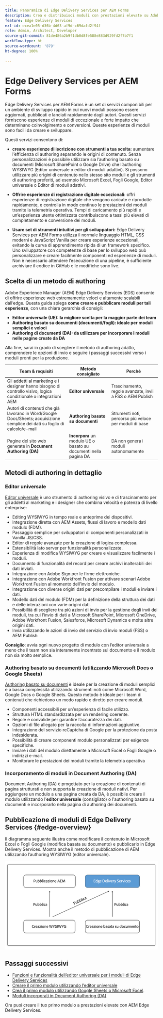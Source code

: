```yaml
---
title: Panoramica di Edge Delivery Services per AEM Forms
description: Crea e distribuisci moduli con prestazioni elevate su Adobe Experience Manager Edge Delivery Services, con particolare attenzione all’approccio di authoring dell’editor universale.
feature: Edge Delivery Services
exl-id: ecea1e05-d36b-4d63-af9d-c69dafd2f94f
role: Admin, Architect, Developer
source-git-commit: 81de486a2b9f1db0d8fe588e883d929fd2f7b7f1
workflow-type: ht
source-wordcount: '879'
ht-degree: 100%

---
```



# Edge Delivery Services per AEM Forms


Edge Delivery Services per AEM Forms è un set di servizi componibili per un ambiente di sviluppo rapido in cui nuovi moduli possono essere aggiornati, pubblicati e lanciati rapidamente dagli autori. Questi servizi forniscono esperienze di moduli di eccezionale e forte impatto che determinano coinvolgimento e conversioni. Queste esperienze di moduli sono facili da creare e sviluppare.

Questi servizi consentono di:

- **creare esperienze di iscrizione con strumenti a tua scelta:** aumentare l’efficienza di authoring separando le origini di contenuto. Senza personalizzazioni è possibile utilizzare sia l’authoring basato su documenti (Microsoft SharePoint o Google Drive) che l’authoring WYSIWYG (Editor universale o editor di moduli adattivi). Si possono utilizzare più origini di contenuto nello stesso sito moduli e gli strumenti di authoring preferiti, ad esempio Microsoft Excel, Fogli Google, Editor universale o Editor di moduli adattivi.

- **Offrire esperienze di registrazione digitale eccezionali:** offri esperienze di registrazione digitale che vengono caricate e riprodotte rapidamente, e controlla in modo continuo le prestazioni dei moduli tramite la telemetria operativa. Tempi di caricamento più rapidi e un’esperienza utente ottimizzata contribuiscono a tassi più elevati di completamento e conversione dei moduli.

- **Usare set di strumenti intuitivi per gli sviluppatori:** Edge Delivery Services per AEM Forms utilizza il normale linguaggio HTML, CSS moderni e JavaScript Vanilla per creare esperienze eccezionali, evitando la curva di apprendimento ripida di un framework specifico. Uno sviluppatore con competenze di base per lo sviluppo web può personalizzare e creare facilmente componenti ed esperienze di moduli. Non è necessario attendere l’esecuzione di una pipeline, è sufficiente archiviare il codice in GitHub e le modifiche sono live.

## Scelta di un metodo di authoring


Adobe Experience Manager (AEM) Edge Delivery Services (EDS) consente di offrire esperienze web estremamente veloci e altamente scalabili dall’edge. Questa guida spiega **come creare e pubblicare moduli per tali esperienze**, con una chiara gerarchia di consigli:

- **Editor universale (UE): la migliore scelta per la maggior parte dei team**
- **Authoring basato su documenti (documenti/fogli): ideale per moduli semplici e veloci**
- **Authoring di documenti (DA): da utilizzare per incorporare i moduli nelle pagine create da DA**

Alla fine, sarai in grado di scegliere il metodo di authoring adatto, comprendere le opzioni di invio e seguire i passaggi successivi verso i moduli pronti per la produzione.


| Team &amp; requisiti | Metodo consigliato | Perché |
|--------------------|--------------------|-----|
| Gli addetti al marketing e i designer hanno bisogno di controllo visivo, logica condizionale o integrazioni AEM | **Editor universale** | Trascinamento, regole avanzate, invii a FSS o AEM Publish |
| Autori di contenuti che già lavorano in Word/Google Docs/Sheets; acquisizione semplice dei dati su foglio di calcolo/e-mail | **Authoring basato su documenti** | Strumenti noti, percorso più veloce per moduli di base |
| Pagine del sito web generate in **Document Authoring (DA)** | **Incorpora** un modulo UE o basato su documenti nella pagina DA | DA non genera i moduli autonomamente |


## Metodi di authoring in dettaglio

### Editor universale

<!--
<span class="preview"> This is a pre-release feature available through our <a href="https://experienceleague.adobe.com/docs/experience-manager-cloud-service/content/release-notes/prerelease.html#new-features">pre-release channel</a>. </span>
-->

[Editor universale](/help/edge/docs/forms/universal-editor/overview-universal-editor-for-edge-delivery-services-for-forms.md) è uno strumento di authoring visivo e di trascinamento per gli addetti al marketing e i designer che combina velocità e potenza di livello enterprise:

- Editing WYSIWYG in tempo reale e anteprime dei dispositivi.
- Integrazione diretta con AEM Assets, flussi di lavoro e modello dati modulo (FDM).
- Passaggio semplice per sviluppatori di componenti personalizzati in Vanilla JS/CSS.
- Editor di regole avanzate per la creazione di logica complessa.
- Estensibilità lato server per funzionalità personalizzate.
- Esperienza di modifica WYSIWYG per creare e visualizzare facilmente i moduli.
- Documento di funzionalità del record per creare archivi inalterabili dei dati inviati.
- Integrazione con Adobe Sign per le firme elettroniche.
- Integrazione con Adobe Workfront Fusion per attivare scenari Adobe Workfront Fusion al momento dell’invio del modulo.
- Integrazione con diverse origini dati per precompilare i moduli e inviare i dati.
- Modello dati del modulo (FDM) per la definizione della struttura dei dati e delle interazioni con varie origini dati.
- Possibilità di scegliere tra più azioni di invio per la gestione degli invii dei moduli, tra cui l’invio di dati a Microsoft SharePoint, Microsoft OneDrive, Adobe Workfront Fusion, Salesforce, Microsoft Dynamics e molte altre origini dati.
- Invia utilizzando le azioni di invio del servizio di invio moduli (FSS) o AEM Publish

**Consiglio**: avvia ogni nuovo progetto di modulo con l’editor universale a meno che il team non sia interamente incentrato sul documento e il modulo non sia molto semplice.


### Authoring basato su documenti (utilizzando Microsoft Docs o Google Sheets)

[Authoring basato su documenti](/help/edge/docs/forms/tutorial.md) è ideale per la creazione di moduli semplici e a bassa complessità utilizzando strumenti noti come Microsoft Word, Google Docs o Google Sheets. Questo metodo è ideale per i team di contenuti che richiedono un modo rapido e diretto per creare moduli.

- Componenti accessibili per un’esperienza di facile utilizzo.
- Struttura HTML standardizzata per un rendering coerente.
- Regole e convalide per garantire l’accuratezza dei dati.
- Opzioni di file allegato per la raccolta di informazioni aggiuntive.
- Integrazione del servizio reCaptcha di Google per la protezione da posta indesiderata.
- Possibilità di creare componenti modulo personalizzati per esigenze specifiche.
- Inviare i dati del modulo direttamente a Microsoft Excel o Fogli Google o indirizzi e-mail.
- Monitorare le prestazioni dei moduli tramite la telemetria operativa


### Incorporamento di moduli in Document Authoring (DA)

Document Authoring (DA) è progettato per la creazione di contenuti di pagina strutturati e non supporta la creazione di moduli nativi. Per aggiungere un modulo a una pagina creata da DA, è possibile creare il modulo utilizzando l’**editor universale** (consigliato) o l&#39;authoring basato su documenti e incorporarlo nella pagina di authoring dei documenti.

## Pubblicazione di moduli di Edge Delivery Services {#edge-overview}

Il diagramma seguente illustra come modificare il contenuto in Microsoft Excel o Fogli Google (modifica basata su documento) e pubblicarlo in Edge Delivery Services. Mostra anche il metodo di pubblicazione di AEM utilizzando l’authoring WYSIWYG (editor universale).

![Pubblicare in Edge Delivery Services e AEM](/help/edge/docs/forms/assets/AEM-forms-with-EDS-publishing.png)


<!-- 
## Feature Comparison

| Capability | Universal Editor | Document-Based | Document Authoring |
|------------|-----------------|----------------|--------------------|
| Visual drag-and-drop | ✅ | – | – |
| Advanced rules editor | ✅ | Limited | – |
| Attachments | ✅ | EA | – |
| reCAPTCHA Enterprise | ✅ | ✅ | Depends on embed |
| Submit to spreadsheet/email | ✅ (FSS) | ✅ (FSS) | Via embed |
| Submit to AEM workflows/FDM | ✅ | – | Via UE embed |
| Custom components (JS/CSS) | ✅ | ✅ | Via embed |
| Localization via Sites | ✅ | Manual | Via embed |
-->

## Passaggi successivi

- [Funzioni e funzionalità dell’editor universale per i moduli di Edge Delivery Services](/help/edge/docs/forms/universal-editor/overview-universal-editor-for-edge-delivery-services-for-forms.md)
- [Creare il primo modulo utilizzando l’editor universale](/help/edge/docs/forms/universal-editor/create-forms.md)
- [Crea il primo modulo utilizzando Google Sheets o Microsoft Excel](/help/edge/docs/forms/tutorial.md).
- [Moduli incorporati in Document Authoring (DA)](https://www.aem.live/developer/da-tutorial)


Ora puoi creare il tuo primo modulo a prestazioni elevate con AEM Edge Delivery Services.

<!--
## Start creating forms

- [Get started with Edge Delivery Services for AEM Forms](/help/edge/docs/forms/tutorial.md)
- [Create a form using Google Sheets or Microsoft Excel](/help/edge/docs/forms/create-forms.md)
- [Set up your Google Sheets or Microsoft Excel files to start accepting data​](/help/edge/docs/forms/submit-forms.md)
- [Publish your form and start collecting data](/help/edge/docs/forms/publish-forms.md)
- [Customize the look of your forms​](/help/edge/docs/forms/style-theme-forms.md)
- [Add repeatable sections to a form​](/help/edge/docs/forms/repeatable-forms.md)
- [Show a custom thank you message after form submission​](/help/edge/docs/forms/thank-you-page-form.md)
- [Adaptive Form Block components and their properties](/help/edge/docs/forms/form-components.md)
- [Real Use Monitoring](https://www.aem.live/developer/rum#authentication)

## Start creating forms

<div>

  <style>
    .card-container {
        width: calc(33.33% - 10px);;
        margin: 5px;
        border: 1px solid #ccc;
        border-radius: 5px;
        padding: 5px;
        box-sizing: border-box;
        transition: background-color 0.3s ease; /* Adding transition effect */
    }
    .card-container:hover {
        background-color: #f0f0f0; /* Changing background color on hover */
    }
</style>

<div style="display: flex; flex-wrap: wrap; justify-content: space-between; margin: -5px;">
    <div class="card-container">
        <a href="/help/edge/docs/forms/create-forms.md">
            <img src="/help/edge/assets/smock_devices_18_n.svg" alt="Create a form using eds forms" style="border-radius: 5px;"> </b>
            <br><b style="margin-top: 5px;">Create a form using Google Sheets or Microsoft Excel</b>
        </a>
        <p>Create forms that load and render quickly and automatically reflows on mobile devices.</p>
    </div>
    <div class="card-container">
        <a href="/help/edge/docs/forms/create-forms.md#manually-configure-a-spreadsheet-to-accept-data">   
            <img src="/help/edge/assets/smock_platformdatamapping_18_n.svg" alt="Submit form" alt="Use Form Fragments in an EDS Form" style="border-radius: 5px;"> </b>
            <br><b style="margin-top: 5px;">Submit form to spreadsheet</b>
        </a>
        <p>Submit forms directly to your Microsoft Excel or Google Sheets.</p>
    </div>
     <div class="card-container">
        <a href="/help/edge/docs/forms/style-theme-forms.md">
            <img src="/help/edge/assets/smock_imageautomode_18_N.svg" alt="Apply styles or themes to an eds form" style="border-radius: 5px;"> </b>
            <br><b style="margin-top: 5px;">Customize a theme</b>
        </a>
        <p>Create a consistent brand image by applying the same theme across forms.</p>
    </div>
      <div class="card-container">
        <a href="/help/edge/docs/forms/validate-forms.md">
            <img src="/help/edge/assets/smock_condition_18_n.svg" alt="Add validations to form fields" style="border-radius: 5px;"> </b>
            <br><b style="margin-top: 5px;">Apply field validations</b>
        </a>
        <p>Reduce errors and frustration by checking form inputs for proper formatting.</p>
    </div> 
            <div class="card-container">
        <a href="/help/edge/docs/forms/rules-forms.md">
            <img src="/help/edge/assets/smock_documentfragment_18_n.svg" alt="Use rules to add dynamic behaviour to a form" style="border-radius: 5px;"> </b>
            <br><b style="margin-top: 5px;">Use rules to add dynamic behaviour to a form</b>
        </a>
        <p>Reuse preconfigured fragments across multiple forms.</p>
    </div>
    <div class="card-container">
        <a href="/help/edge/docs/forms/translate-forms.md">  
            <img src="/help/edge/assets/smock_abc_18_n.svg" alt="Translate an EDS Form" style="border-radius: 5px;"> </b>
            <br><b style="margin-top: 5px;">Translate a form</b>
        </a>
        <p>Extend the reach of your forms while keeping costs in check.</p>
    </div>
    <div class="card-container">
        <a href="/help/edge/docs/forms/repeatable-forms.md">  
            <img src="/help/edge/assets/smock_addto_18_n.svg" alt="Add repeatable sections to an EDS Form" style="border-radius: 5px;"> </b>
            <br><b style="margin-top: 5px;">Add repeatable sections</b>
        </a>
        <p>Effortlessly create and add repeatable sections to a form.</p>
    </div>
    <div class="card-container">
        <a href="/help/edge/docs/forms/custom-components-forms.md"> 
            <img src="/help/edge/assets/smock_userdeveloper_18_n.svg" alt="Create custom forms components using standard JavaScript and CSS"  style="border-radius: 5px;"> </b>
            <br><b style="margin-top: 5px;">Create custom components</b>
        </a>
        <p>Use standard JavaScript and CSS to create components and themes.</p>
    </div>
    <div class="card-container">
        <a href="/help/edge/docs/forms/recaptacha-forms.md">  
            <img src="/help//edge/assets/smock_keyclock_18_n.svg" alt="Use reCAPTCHA in an EDS Form" style="border-radius: 5px;"> </b>
            <br><b style="margin-top: 5px;">Use reCAPTCHA</b>
        </a>
        <p>Use OOTB reCAPTCHA integration for robust spam and bot protection.</p>
    </div>


</div>


</br>

-->
